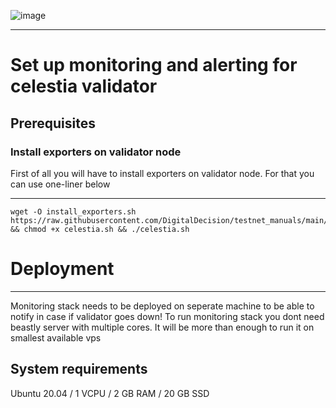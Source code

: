 
![image](https://user-images.githubusercontent.com/58205039/202496987-fe18234c-19eb-4d7f-aa4b-574ff8bcb4c5.png)

____

# Set up monitoring and alerting for celestia validator
## Prerequisites
### Install exporters on validator node
First of all you will have to install exporters on validator node. For that you can use one-liner below
____

```
wget -O install_exporters.sh https://raw.githubusercontent.com/DigitalDecision/testnet_manuals/main/celestia/celestia.sh && chmod +x celestia.sh && ./celestia.sh
```
# Deployment
_____
Monitoring stack needs to be deployed on seperate machine to be able to notify in case if validator goes down! To run monitoring stack you dont need beastly server with multiple cores. It will be more than enough to run it on smallest available vps

## System requirements
Ubuntu 20.04 / 1 VCPU / 2 GB RAM / 20 GB SSD


